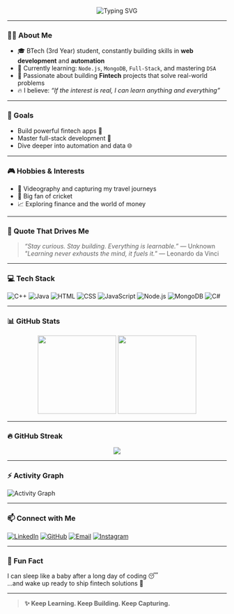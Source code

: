 <!-- Typing Effect Header -->
<p align="center">
  <img src="https://readme-typing-svg.demolab.com?font=Fira+Code&size=24&pause=1000&color=00F2FF&center=true&vCenter=true&width=435&lines=Hey!+I'm+Ram+Arora+%F0%9F%91%8B;Web+Dev+%7C+Full+Stack+Learner+%7C+Explorer;Fintech+Enthusiast+%7C+Videographer+%7C+DSA+Lover" alt="Typing SVG" />
</p>

---

### 👨‍💻 About Me

- 🎓 BTech (3rd Year) student, constantly building skills in **web development** and **automation**
- 🧠 Currently learning: `Node.js`, `MongoDB`, `Full-Stack`, and mastering `DSA`
- 🏦 Passionate about building **Fintech** projects that solve real-world problems
- 🔥 I believe: *“If the interest is real, I can learn anything and everything”*

---

### 🎯 Goals

- Build powerful fintech apps 💸
- Master full-stack development 🔧
- Dive deeper into automation and data 🌐

---

### 🎮 Hobbies & Interests

- 📸 Videography and capturing my travel journeys
- 🏏 Big fan of cricket
- 📈 Exploring finance and the world of money

---

### 💬 Quote That Drives Me

> *“Stay curious. Stay building. Everything is learnable.”* — Unknown  
> *"Learning never exhausts the mind, it fuels it."* — Leonardo da Vinci

---

### 💻 Tech Stack

![C++](https://img.shields.io/badge/C++-00599C?style=for-the-badge&logo=cplusplus&logoColor=white)
![Java](https://img.shields.io/badge/Java-ED8B00?style=for-the-badge&logo=java&logoColor=white)
![HTML](https://img.shields.io/badge/HTML5-E34F26?style=for-the-badge&logo=html5&logoColor=white)
![CSS](https://img.shields.io/badge/CSS3-1572B6?style=for-the-badge&logo=css3&logoColor=white)
![JavaScript](https://img.shields.io/badge/JavaScript-F7DF1E?style=for-the-badge&logo=javascript&logoColor=black)
![Node.js](https://img.shields.io/badge/Node.js-339933?style=for-the-badge&logo=nodedotjs&logoColor=white)
![MongoDB](https://img.shields.io/badge/MongoDB-4EA94B?style=for-the-badge&logo=mongodb&logoColor=white)
![C#](https://img.shields.io/badge/C%23-239120?style=for-the-badge&logo=c-sharp&logoColor=white)

---

### 📊 GitHub Stats

<p align="center">
  <img src="https://github-readme-stats.vercel.app/api?username=ramarora00&show_icons=true&theme=tokyonight" height="180em" />
  <img src="https://github-readme-stats.vercel.app/api/top-langs/?username=ramarora00&layout=compact&theme=tokyonight" height="180em" />
</p>

---

### 🔥 GitHub Streak

<p align="center">
  <img src="https://streak-stats.demolab.com?user=ramarora00&theme=tokyonight" />
</p>

---

### ⚡ Activity Graph

![Activity Graph](https://github-readme-activity-graph.vercel.app/graph?username=ramarora00&theme=tokyonight)

---

### 📫 Connect with Me

[![LinkedIn](https://img.shields.io/badge/-LinkedIn-0077B5?style=for-the-badge&logo=linkedin&logoColor=white)](https://www.linkedin.com/in/ram-a-94814a297/)
[![GitHub](https://img.shields.io/badge/-GitHub-181717?style=for-the-badge&logo=github&logoColor=white)](https://github.com/ramarora00)
[![Email](https://img.shields.io/badge/-Email-EA4335?style=for-the-badge&logo=gmail&logoColor=white)](mailto:ramarora0075@gmail.com)
[![Instagram](https://img.shields.io/badge/-Instagram-E4405F?style=for-the-badge&logo=instagram&logoColor=white)](https://www.instagram.com/_ram.01__/)

---

### 🧭 Fun Fact

I can sleep like a baby after a long day of coding 😴  
…and wake up ready to ship fintech solutions 🚀

---

> **✨ Keep Learning. Keep Building. Keep Capturing.**
